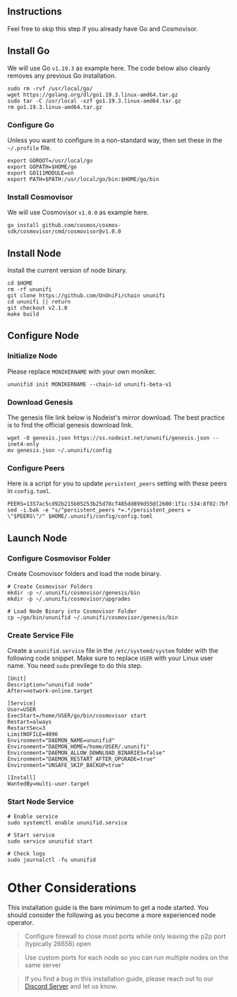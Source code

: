 ## Instructions
Feel free to skip this step if you already have Go and Cosmovisor.


## Install Go
We will use Go `v1.19.3` as example here. The code below also cleanly removes any previous Go installation.

```
sudo rm -rvf /usr/local/go/
wget https://golang.org/dl/go1.19.3.linux-amd64.tar.gz
sudo tar -C /usr/local -xzf go1.19.3.linux-amd64.tar.gz
rm go1.19.3.linux-amd64.tar.gz
```

### Configure Go
Unless you want to configure in a non-standard way, then set these in the `~/.profile` file.

```
export GOROOT=/usr/local/go
export GOPATH=$HOME/go
export GO111MODULE=on
export PATH=$PATH:/usr/local/go/bin:$HOME/go/bin
```


### Install Cosmovisor
We will use Cosmovisor `v1.0.0` as example here.

```
go install github.com/cosmos/cosmos-sdk/cosmovisor/cmd/cosmovisor@v1.0.0
```

## Install Node
Install the current version of node binary.

```
cd $HOME
rm -rf ununifi
git clone https://github.com/UnUniFi/chain ununifi
cd ununifi || return
git checkout v2.1.0
make build
```

## Configure Node
### Initialize Node
Please replace `MONIKERNAME` with your own moniker.

```
ununifid init MONIKERNAME --chain-id ununifi-beta-v1
```

### Download Genesis
The genesis file link below is Nodeist's mirror download. The best practice is to find the official genesis download link.

```
wget -O genesis.json https://ss.nodeist.net/ununifi/genesis.json --inet4-only
mv genesis.json ~/.ununifi/config
```

### Configure Peers
Here is a script for you to update `persistent_peers` setting with these peers in `config.toml`.
```
PEERS=1357ac5cd92b215b05253b25d78cf485dd899d55@[2600:1f1c:534:8f02:7bf:6b31:3702:2265]:26656,ed7e91350c4086fa1a2237978d4fbda50f9620a1@51.195.145.109:26656,1f954a27230c300417b4abf876dc26e1b243b6c6@128.1.131.123:26656,7fcfaf5941c0a4c22d39ec239862a97fda5dc5d8@159.69.59.89:26676,c25eea256d716ced4a156515bffe74709700d752@54.86.9.250:26656,5fe291fddba68eba46711af84cc9803629e42a6a@75.119.158.3:26656,cea8d05b6e01188cf6481c55b7d1bc2f31de0eed@3.101.90.205:26656,fa38d2a851de43d34d9602956cd907eb3942ae89@45.77.14.59:26656,67899600321bc673dce01489f0a79007cb44da96@139.144.77.82:26656,796c62bb2af411c140cf24ddc409dff76d9d61cf@[2600:1f1c:534:8f02:ca0e:14e9:8e60:989e]:26656,6031e074a44b10563209a0fb81a1fc08323796d7@192.99.44.79:23256,553d7226aaee5a043b234300f57f99e74c81f10c@88.99.69.190:26656,51da685a375d9fdebf20e989f3c2775a0f717d2d@184.174.35.252:26656,e9539642f4ca58bb6dc09257d4ba8fc00467235f@65.108.199.120:60656
sed -i.bak -e "s/^persistent_peers *=.*/persistent_peers = \"$PEERS\"/" $HOME/.ununifi/config/config.toml
```

## Launch Node
### Configure Cosmovisor Folder
Create Cosmovisor folders and load the node binary.

```
# Create Cosmovisor Folders
mkdir -p ~/.ununifi/cosmovisor/genesis/bin
mkdir -p ~/.ununifi/cosmovisor/upgrades

# Load Node Binary into Cosmovisor Folder
cp ~/go/bin/ununifid ~/.ununifi/cosmovisor/genesis/bin
```

### Create Service File
Create a `ununifid.service` file in the `/etc/systemd/system` folder with the following code snippet. Make sure to replace `USER` with your Linux user name. You need `sudo` previlege to do this step.

```
[Unit]
Description="ununifid node"
After=network-online.target

[Service]
User=USER
ExecStart=/home/USER/go/bin/cosmovisor start
Restart=always
RestartSec=3
LimitNOFILE=4096
Environment="DAEMON_NAME=ununifid"
Environment="DAEMON_HOME=/home/USER/.ununifi"
Environment="DAEMON_ALLOW_DOWNLOAD_BINARIES=false"
Environment="DAEMON_RESTART_AFTER_UPGRADE=true"
Environment="UNSAFE_SKIP_BACKUP=true"

[Install]
WantedBy=multi-user.target
```

### Start Node Service
```
# Enable service
sudo systemctl enable ununifid.service

# Start service
sudo service ununifid start

# Check logs
sudo journalctl -fu ununifid
```

# Other Considerations
This installation guide is the bare minimum to get a node started. You should consider the following as you become a more experienced node operator.



> Configure firewall to close most ports while only leaving the p2p port (typically 26656) open

> Use custom ports for each node so you can run multiple nodes on the same server

> If you find a bug in this installation guide, please reach out to our [Discord Server](https://dc.nodeist.net) and let us know.
